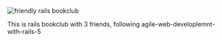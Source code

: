 ![friendly rails bookclub](https://img00.deviantart.net/9297/i/2017/082/1/9/3_cutes_best_friends_by_0arrowthunder0-db3a6o4.jpg)

This is rails bookclub with 3 friends, following agile-web-developlemnt-with-rails-5
